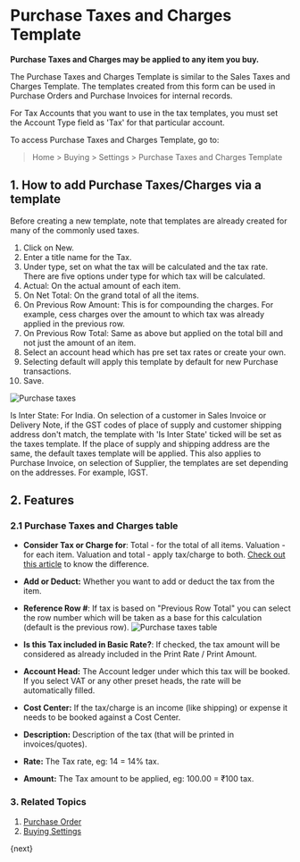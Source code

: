 <!-- add-breadcrumbs -->
# Purchase Taxes and Charges Template

**Purchase Taxes and Charges may be applied to any item you buy.**

The Purchase Taxes and Charges Template is similar to the Sales Taxes and Charges Template. The templates created from this form can be used in Purchase Orders and Purchase Invoices for internal records.

For Tax Accounts that you want to use in the tax templates, you must set the Account Type field as 'Tax' for that particular account.

To access Purchase Taxes and Charges Template, go to:
> Home > Buying > Settings > Purchase Taxes and Charges Template

## 1. How to add Purchase Taxes/Charges via a template
Before creating a new template, note that templates are already created for many of the commonly used taxes.

1. Click on New.
2. Enter a title name for the Tax.
3. Under type, set on what the tax will be calculated and the tax rate. There are five options under type for which tax will be calculated.
  1. Actual: On the actual amount of each item.
  1. On Net Total: On the grand total of all the items.
  1. On Previous Row Amount: This is for compounding the charges. For example, cess charges over the amount to which tax was already applied in the previous row.
  1. On Previous Row Total: Same as above but applied on the total bill and not just the amount of an item.
4. Select an account head which has pre set tax rates or create your own.
1. Selecting default will apply this template by default for new Purchase transactions.
5. Save.
<img class="screenshot" alt="Purchase taxes" src="{{docs_base_url}}/v12/assets/img/buying/purchase-taxes.png">

Is Inter State: For India. On selection of a customer in Sales Invoice or Delivery Note, if the GST codes of place of supply and customer shipping address don't match, the template with 'Is Inter State' ticked will be set as the taxes template. If the place of supply and shipping address are the same, the default taxes template will be applied. This also applies to Purchase Invoice, on selection of Supplier, the templates are set depending on the addresses. For example, IGST.

## 2. Features
### 2.1 Purchase Taxes and Charges table

* **Consider Tax or Charge for**: Total - for the total of all items. Valuation - for each item. Valuation and total - apply tax/charge to both. [Check out this article](/docs/user/manual/en/accounts/articles/what-is-the-differences-of-total-and-valuation-in-tax-and-charges) to know the difference.
* **Add or Deduct:** Whether you want to add or deduct the tax from the item.

* **Reference Row #**: If tax is based on "Previous Row Total" you can select the row number which will be taken as a base for this calculation (default is the previous row).
   <img class="screenshot" alt="Purchase taxes table" src="{{docs_base_url}}/v12/assets/img/buying/purchase-taxes-table.png">

* **Is this Tax included in Basic Rate?**: If checked, the tax amount will be considered as already included in the Print Rate / Print Amount.
* **Account Head:** The Account ledger under which this tax will be booked. If you select VAT or any other preset heads, the rate will be automatically filled.
* **Cost Center:** If the tax/charge is an income (like shipping) or expense it needs to be booked against a Cost Center.
* **Description:** Description of the tax (that will be printed in invoices/quotes).
* **Rate:** The Tax rate, eg: 14 = 14% tax.
* **Amount:** The Tax amount to be applied, eg: 100.00 = ₹100 tax.


### 3. Related Topics
1. [Purchase Order](/docs/user/manual/en/buying/purchase-order)
1. [Buying Settings](/docs/user/manual/en/buying/buying-settings)

{next}